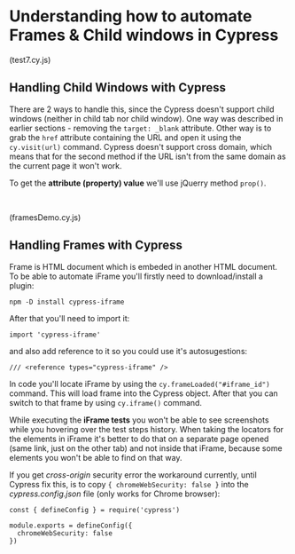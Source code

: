 # Understanding how to automate Frames & Child windows in Cypress

(test7.cy.js)

## Handling Child Windows with Cypress

There are 2 ways to handle this, since the Cypress doesn't support child windows (neither in child tab nor child window). One way was described in earlier sections - removing the ```target: _blank``` attribute. Other way is to grab the ```href``` attribute containing the URL and open it using the ```cy.visit(url)``` command. Cypress doesn't support cross domain, which means that for the second method if the URL isn't from the same domain as the current page it won't work.

To get the **attribute (property) value** we'll use jQuerry method ```prop()```.

<br/>

(framesDemo.cy.js)

## Handling Frames with Cypress

Frame is HTML document which is embeded in another HTML document. To be able to automate iFrame you'll firstly need to download/install a plugin:

```
npm -D install cypress-iframe
```
After that you'll need to import it: <br/>

```
import 'cypress-iframe'
```

and also add reference to it so you could use it's autosugestions:

 ```
 /// <reference types="cypress-iframe" />
 ```

 In code you'll locate iFrame by using the ```cy.frameLoaded("#iframe_id")``` command. This will load frame into the Cypress object. After that you can switch to that frame by using ```cy.iframe()``` command.

 While executing the **iFrame tests** you won't be able to see screenshots while you hovering over the test steps history. When taking the locators for the elements in iFrame it's better to do that on a separate page opened (same link, just on the other tab) and not inside that iFrame, because some elements you won't be able to find on that way.

If you get *cross-origin* security error the workaround currently, until Cypress fix this, is to copy ```{ chromeWebSecurity: false }``` into the *cypress.config.json* file (only works for Chrome browser):

```
const { defineConfig } = require('cypress')

module.exports = defineConfig({
  chromeWebSecurity: false
})
```
